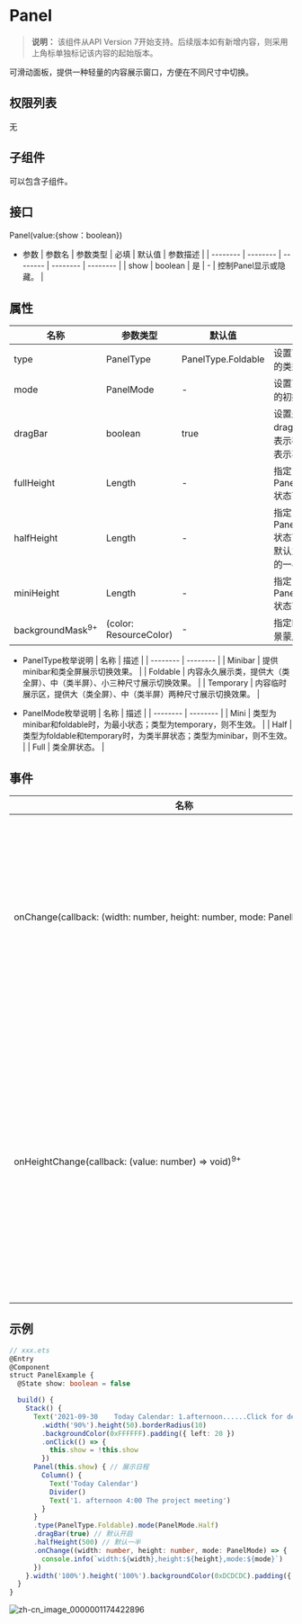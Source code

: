 # Panel

>  **说明：**
> 该组件从API Version 7开始支持。后续版本如有新增内容，则采用上角标单独标记该内容的起始版本。


可滑动面板，提供一种轻量的内容展示窗口，方便在不同尺寸中切换。


## 权限列表

无


## 子组件

可以包含子组件。


## 接口

Panel(value:{show：boolean})

- 参数
  | 参数名 | 参数类型 | 必填 | 默认值 | 参数描述 | 
  | -------- | -------- | -------- | -------- | -------- |
  | show | boolean | 是 | - | 控制Panel显示或隐藏。 | 


## 属性

| 名称 | 参数类型 | 默认值 | 描述 |
| -------- | -------- | -------- | -------- |
| type | PanelType | PanelType.Foldable | 设置可滑动面板的类型。 |
| mode | PanelMode | - | 设置可滑动面板的初始状态。 |
| dragBar | boolean | true | 设置是否存在dragbar，true表示存在，false表示不存在。 |
| fullHeight | Length | - | 指定PanelMode.Full状态下的高度。 |
| halfHeight | Length | - | 指定PanelMode.Half状态下的高度，默认为屏幕尺寸的一半。 |
| miniHeight | Length | - | 指定PanelMode.Mini状态下的高度。 |
| backgroundMask<sup>9+</sup>|(color: ResourceColor)| - |指定Panel的背景蒙层。|

- PanelType枚举说明
  | 名称 | 描述 | 
  | -------- | -------- |
  | Minibar | 提供minibar和类全屏展示切换效果。 | 
  | Foldable | 内容永久展示类，提供大（类全屏）、中（类半屏）、小三种尺寸展示切换效果。 | 
  | Temporary | 内容临时展示区，提供大（类全屏）、中（类半屏）两种尺寸展示切换效果。 | 

- PanelMode枚举说明
  | 名称 | 描述 | 
  | -------- | -------- |
  | Mini | 类型为minibar和foldable时，为最小状态；类型为temporary，则不生效。 | 
  | Half | 类型为foldable和temporary时，为类半屏状态；类型为minibar，则不生效。 | 
  | Full | 类全屏状态。 | 


## 事件

| 名称 | 功能描述 | 
| -------- | -------- |
| onChange(callback:&nbsp;(width:&nbsp;number,&nbsp;height:&nbsp;number,&nbsp;mode:&nbsp;PanelMode)&nbsp;=&gt;&nbsp;void) | 当可滑动面板发生状态变化时触发，&nbsp;返回的height值为内容区高度值，当dragbar属性为true时，panel本身的高度值为dragbar高度加上内容区高度。 | 
| onHeightChange(callback: (value: number) => void)<sup>9+</sup> |当可滑动面板发生高度变化时触发，返回的height值为内容区高度值，当dragbar属性为true时，panel本身的高度值为dragbar高度加上内容区高度。因用户体验设计原因，panel最高只能滑到 fullHeight-8vp |

## 示例

```ts
// xxx.ets
@Entry
@Component
struct PanelExample {
  @State show: boolean = false

  build() {
    Stack() {
      Text('2021-09-30    Today Calendar: 1.afternoon......Click for details')
        .width('90%').height(50).borderRadius(10)
        .backgroundColor(0xFFFFFF).padding({ left: 20 })
        .onClick(() => {
          this.show = !this.show
        })
      Panel(this.show) { // 展示日程
        Column() {
          Text('Today Calendar')
          Divider()
          Text('1. afternoon 4:00 The project meeting')
        }
      }
      .type(PanelType.Foldable).mode(PanelMode.Half)
      .dragBar(true) // 默认开启
      .halfHeight(500) // 默认一半
      .onChange((width: number, height: number, mode: PanelMode) => {
        console.info(`width:${width},height:${height},mode:${mode}`)
      })
    }.width('100%').height('100%').backgroundColor(0xDCDCDC).padding({ top: 5 })
  }
}
```

![zh-cn_image_0000001174422896](figures/zh-cn_image_0000001174422896.gif)
